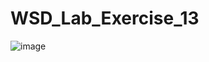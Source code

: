 # WSD_Lab_Exercise_13

![image](https://github.com/Pearl-Dsilva/WSD_Lab_Exercise_13/assets/141469151/0ca532e1-f73d-484d-9e09-42dd9ccddfaf)
